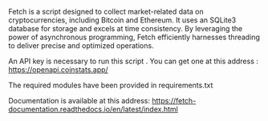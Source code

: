 Fetch is a script designed to collect market-related data on cryptocurrencies, including Bitcoin and Ethereum. It uses an SQLite3 database for storage and excels at time consistency. By leveraging the power of asynchronous programming, Fetch efficiently harnesses threading to deliver precise and optimized operations.

An API key is necessary to run this script . You can get one at this address : https://openapi.coinstats.app/ 

The required modules have been provided in requirements.txt 

Documentation is available at this address: 
https://fetch-documentation.readthedocs.io/en/latest/index.html
